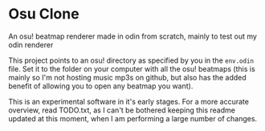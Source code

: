 # Osu Clone

An osu! beatmap renderer made in odin from scratch, mainly to test out my odin renderer

This project points to an osu! directory as specified by you in the `env.odin` file.
Set it to the folder on your computer with all the osu! beatmaps (this is mainly so I'm not hosting music mp3s on github, but also 
has the added benefit of allowing you to open any beatmap you want).


This is an experimental software in it's early stages. 
For a more accurate overview, read TODO.txt, as I can't be bothered keeping this readme updated at this moment, when I am performing a large number of changes.